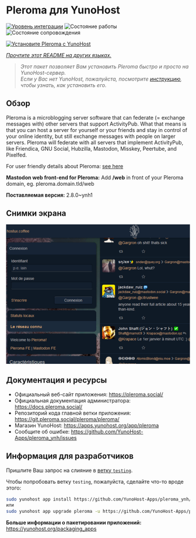 <!--
Важно: этот README был автоматически сгенерирован <https://github.com/YunoHost/apps/tree/master/tools/readme_generator>
Он НЕ ДОЛЖЕН редактироваться вручную.
-->

# Pleroma для YunoHost

[![Уровень интеграции](https://apps.yunohost.org/badge/integration/pleroma)](https://ci-apps.yunohost.org/ci/apps/pleroma/)
![Состояние работы](https://apps.yunohost.org/badge/state/pleroma)
![Состояние сопровождения](https://apps.yunohost.org/badge/maintained/pleroma)

[![Установите Pleroma с YunoHost](https://install-app.yunohost.org/install-with-yunohost.svg)](https://install-app.yunohost.org/?app=pleroma)

*[Прочтите этот README на других языках.](./ALL_README.md)*

> *Этот пакет позволяет Вам установить Pleroma быстро и просто на YunoHost-сервер.*  
> *Если у Вас нет YunoHost, пожалуйста, посмотрите [инструкцию](https://yunohost.org/install), чтобы узнать, как установить его.*

## Обзор

Pleroma is a microblogging server software that can federate (= exchange messages with) other servers that support ActivityPub. What that means is that you can host a server for yourself or your friends and stay in control of your online identity, but still exchange messages with people on larger servers. Pleroma will federate with all servers that implement ActivityPub, like Friendica, GNU Social, Hubzilla, Mastodon, Misskey, Peertube, and Pixelfed.

For user friendly details about Pleroma: [see here](https://blog.soykaf.com/post/what-is-pleroma/)

**Mastodon web front-end for Pleroma:** Add **/web** in front of your Pleroma domain, eg. pleroma.domain.tld/web


**Поставляемая версия:** 2.8.0~ynh1

## Снимки экрана

![Снимок экрана Pleroma](./doc/screenshots/screenshot1.png)

## Документация и ресурсы

- Официальный веб-сайт приложения: <https://pleroma.social/>
- Официальная документация администратора: <https://docs.pleroma.social/>
- Репозиторий кода главной ветки приложения: <https://git.pleroma.social/pleroma/pleroma/>
- Магазин YunoHost: <https://apps.yunohost.org/app/pleroma>
- Сообщите об ошибке: <https://github.com/YunoHost-Apps/pleroma_ynh/issues>

## Информация для разработчиков

Пришлите Ваш запрос на слияние в [ветку `testing`](https://github.com/YunoHost-Apps/pleroma_ynh/tree/testing).

Чтобы попробовать ветку `testing`, пожалуйста, сделайте что-то вроде этого:

```bash
sudo yunohost app install https://github.com/YunoHost-Apps/pleroma_ynh/tree/testing --debug
или
sudo yunohost app upgrade pleroma -u https://github.com/YunoHost-Apps/pleroma_ynh/tree/testing --debug
```

**Больше информации о пакетировании приложений:** <https://yunohost.org/packaging_apps>
